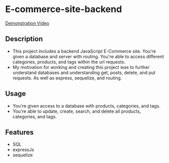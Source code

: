 # E-commerce-site-backend

[Demonstration Video](https://drive.google.com/file/d/12LFmDNBjCDQZrWhgk28x10jVrFrKMD4m/view)


## Description
- This project includes a backend JavaScript E-Commerce site. You're given a database and server with routing. You're able to access different categories, products, and tags within the url requests. 
- My motivation for working and creating this project was to further understand databases and understanding get, posts, delete, and put requests. As well as express, sequelize, and routing.

## Usage 
- You're given access to a database with products, categories, and tags.
- You're able to update, create, search, and delete all products, categories, and tags.

## Features
- SQL
- expressJs
- sequelize
